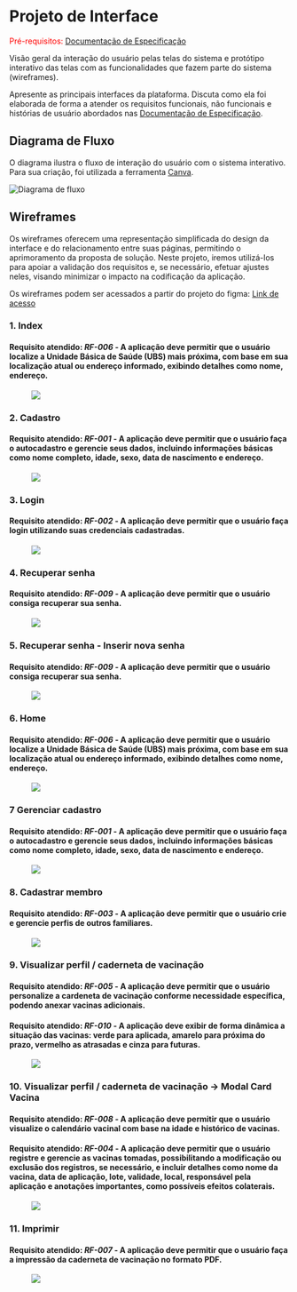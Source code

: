 # Projeto de Interface

<span style="color:red">Pré-requisitos: <a href="2-Especificação do Projeto.md"> Documentação de
Especificação</a></span>

Visão geral da interação do usuário pelas telas do sistema e protótipo interativo das telas com as funcionalidades que
fazem parte do sistema (wireframes).

Apresente as principais interfaces da plataforma. Discuta como ela foi elaborada de forma a atender os requisitos
funcionais, não funcionais e histórias de usuário abordados nas <a href="2-Especificação do Projeto.md"> Documentação de
Especificação</a>.

## Diagrama de Fluxo

O diagrama ilustra o fluxo de interação do usuário com o sistema interativo. Para sua criação, foi utilizada a
ferramenta [Canva](https://www.canva.com/).

![Diagrama de fluxo](https://github.com/user-attachments/assets/12357c12-0fd0-4704-93b7-969d6fbf2622)

## Wireframes

Os wireframes oferecem uma representação simplificada do design da interface e do relacionamento entre suas páginas,
permitindo o aprimoramento da proposta de solução. Neste projeto, iremos utilizá-los para apoiar a validação dos
requisitos e, se necessário, efetuar ajustes neles, visando minimizar o impacto na codificação da aplicação.

Os wireframes podem ser acessados a partir do projeto do
figma: [Link de acesso](https://www.figma.com/design/84aAhC1Nlt1wAR1uK46fce/Imuniti?m=auto&t=F0m3qbomc9C6hoJb-1)

### 1. Index

#### Requisito atendido: *RF-006* - A aplicação deve permitir que o usuário localize a Unidade Básica de Saúde (UBS) mais próxima, com base em sua localização atual ou endereço informado, exibindo detalhes como nome, endereço.

<figure> 
  <img src="/docs/img/Wireframe_Index.png">
</figure>

### 2. Cadastro

#### Requisito atendido: *RF-001* - A aplicação deve permitir que o usuário faça o autocadastro e gerencie seus dados, incluindo informações básicas como nome completo, idade, sexo, data de nascimento e endereço.

<figure> 
  <img src="/docs/img/Wireframe_Cadastro.png">
</figure>

### 3. Login

#### Requisito atendido: *RF-002* - A aplicação deve permitir que o usuário faça login utilizando suas credenciais cadastradas.

<figure> 
  <img src="/docs/img/Wireframe_Login.png">
</figure>

### 4. Recuperar senha

#### Requisito atendido: *RF-009* - A aplicação deve permitir que o usuário consiga recuperar sua senha.

<figure> 
  <img src="/docs/img/Wireframe_Recuperar_Senha.png">
</figure>

### 5. Recuperar senha - Inserir nova senha

#### Requisito atendido: *RF-009* - A aplicação deve permitir que o usuário consiga recuperar sua senha.

<figure> 
  <img src="/docs/img/Wireframe_Recuperar_Senha_Nova_Senha.png">
</figure>

### 6. Home

#### Requisito atendido: *RF-006* - A aplicação deve permitir que o usuário localize a Unidade Básica de Saúde (UBS) mais próxima, com base em sua localização atual ou endereço informado, exibindo detalhes como nome, endereço.

<figure> 
  <img src="/docs/img/Wireframe_Home.png">
</figure>

### 7 Gerenciar cadastro

#### Requisito atendido: *RF-001* - A aplicação deve permitir que o usuário faça o autocadastro e gerencie seus dados, incluindo informações básicas como nome completo, idade, sexo, data de nascimento e endereço.

<figure> 
  <img src="/docs/img/Wireframe_Gerenciar_Cadastro.png">
</figure>

### 8. Cadastrar membro

#### Requisito atendido: *RF-003* - A aplicação deve permitir que o usuário crie e gerencie perfis de outros familiares.


<figure> 
  <img src="/docs/img/Wireframe_Cadastro_Membro.png">
</figure>

### 9. Visualizar perfil / caderneta de vacinação

#### Requisito atendido: *RF-005* - A aplicação deve permitir que o usuário personalize a cardeneta de vacinação conforme necessidade específica, podendo anexar vacinas adicionais.

#### Requisito atendido: *RF-010* - A aplicação deve exibir de forma dinâmica a situação das vacinas: verde para aplicada, amarelo para próxima do prazo, vermelho as atrasadas e cinza para futuras.

<figure> 
  <img src="/docs/img/Wireframe_Perfil.png">
</figure>

### 10. Visualizar perfil / caderneta de vacinação -> Modal Card Vacina

#### Requisito atendido: *RF-008* - A aplicação deve permitir que o usuário visualize o calendário vacinal com base na idade e histórico de vacinas.

#### Requisito atendido: *RF-004* - A aplicação deve permitir que o usuário registre e gerencie as vacinas tomadas, possibilitando a modificação ou exclusão dos registros, se necessário, e incluir detalhes como nome da vacina, data de aplicação, lote, validade, local, responsável pela aplicação e anotações importantes, como possíveis efeitos colaterais.

<figure> 
  <img src="/docs/img/Wireframe_Perfil_Modal_Card_Vacina.png">
</figure>

### 11. Imprimir

#### Requisito atendido: *RF-007* - A aplicação deve permitir que o usuário faça a impressão da caderneta de vacinação no formato PDF.

<figure> 
  <img src="/docs/img/Wireframe_Imprimir.png">
</figure>
